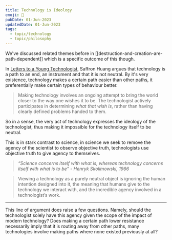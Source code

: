 ```yaml
---
title: Technology is Ideology
emoji: 🤔
pubDate: 01-Jun-2023
updatedDate: 01-Jun-2023
tags:
  - topic/technology
  - topic/philosophy
---
```


We've discussed related themes before in [[destruction-and-creation-are-path-dependent]] which is a specific outcome of this though. 

In [Letters to a Young Technologist](https://letterstoayoungtechnologist.com/What-is-Technology), Saffron Huang argues that technology is a path to an end, an instrument and that it is not neutral. By it's very existence, technology makes a certain path easier than other paths, it preferentially make certain types of behaviour better.

>Making technology involves an ongoing attempt to bring the world closer to the way one wishes it to be. The technologist actively participates in determining _what that wish is_, rather than having clearly defined problems handed to them.

So in a sense, the very act of technology expresses the ideology of the technologist, thus making it impossible for the technology itself to be neutral.

This is in stark contrast to science, in science we seek to remove the agency of the scientist to observe objective truth, technologists use objective truth to give agency to themselves.

>_“Science concerns itself with what is, whereas technology concerns itself with what is to be” - Henryk Skolimowski, 1966_

>Viewing a technology as a purely neutral object is ignoring the human intention designed into it, the meaning that humans give to the technology we interact with, and the incredible agency involved in a technologist’s work.

---

This line of argument does raise a few questions. Namely, should the technologist solely have this agency given the scope of the impact of modern technology? Does making a certain path lower resistance necessarily imply that it is routing away from other paths, many technologies involve making paths where none existed previously at all?